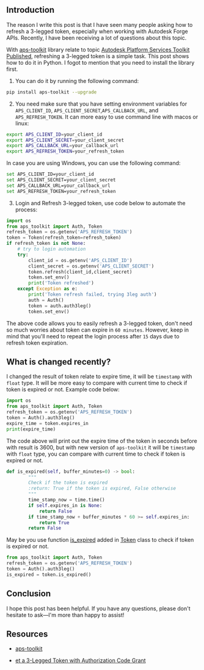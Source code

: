 
## Introduction

The reason I write this post is that I have seen many people asking how to refresh a 3-legged token, especially when working with Autodesk Forge APIs. Recently, I have been receiving a lot of questions about this topic.

With [aps-toolkit](https://github.com/chuongmep/aps-toolkit) library relate to topic [Autodesk Platform Services Toolkit Published](https://chuongmep.com/posts/2024-02-26-Autodesk-Platform-Services-Toolkit-Published.html#autodesk-platform-services-toolkit-published), refreshing a 3-legged token is a simple task. This post shows how to do it in Python. I fogot to mention that you need to install the library first. 

1. You can do it by running the following command:

```bash
pip install aps-toolkit --upgrade
```

2. You need make sure that you have setting environment variables for `APS_CLIENT_ID`, `APS_CLIENT_SECRET`,`APS_CALLBACK_URL`, and `APS_REFRESH_TOKEN`. It can more easy to use command line with macos or linux:

```bash
export APS_CLIENT_ID=your_client_id
export APS_CLIENT_SECRET=your_client_secret
export APS_CALLBACK_URL=your_callback_url
export APS_REFRESH_TOKEN=your_refresh_token
```
In case you are using Windows, you can use the following command:

```bash
set APS_CLIENT_ID=your_client_id
set APS_CLIENT_SECRET=your_client_secret
set APS_CALLBACK_URL=your_callback_url
set APS_REFRESH_TOKEN=your_refresh_token
```

3. Login and Refresh 3-legged token, use code below to automate the process:

```python
import os
from aps_toolkit import Auth, Token
refresh_token = os.getenv('APS_REFRESH_TOKEN')
token = Token(refresh_token=refresh_token)
if refresh_token is not None:
    # try to login automation 
    try:
        client_id = os.getenv('APS_CLIENT_ID')
        client_secret = os.getenv('APS_CLIENT_SECRET')
        token.refresh(client_id,client_secret)
        token.set_env()
        print('Token refreshed')        
    except Exception as e:
        print('Token refresh failed, trying 3leg auth')
        auth = Auth()
        token = auth.auth3leg()
        token.set_env()
```

The above code allows you to easily refresh a 3-legged token, don't need so much worries about token can expire in `60 minutes`. However, keep in mind that you'll need to repeat the login process after `15` days due to refresh token expiration.

## What is changed recently?

I changed the result of token relate to expire time, it will be `timestamp` with `float` type. It will be more easy to compare with current time to check if token is expired or not. Example code below:

```python
import os
from aps_toolkit import Auth, Token
refresh_token = os.getenv('APS_REFRESH_TOKEN')
token = Auth().auth3leg()
expire_time = token.expires_in
print(expire_time)
```

The code above will print out the expire time of the token in seconds before with result is 3600, but with new version of `aps-toolkit` it will be `timestamp` with `float` type, you can compare with current time to check if token is expired or not.

```python
def is_expired(self, buffer_minutes=0) -> bool:
        """
        Check if the token is expired
        :return: True if the token is expired, False otherwise
        """
        time_stamp_now = time.time()
        if self.expires_in is None:
            return False
        if time_stamp_now + buffer_minutes * 60 >= self.expires_in:
            return True
        return False
```

May be you use function [is_expired](https://github.com/chuongmep/aps-toolkit/blob/9b0e2a781f2d678147a89a3689a11fa6723f62c0/APSToolkitPython/src/aps_toolkit/Token.py#L64-L74) added in [Token](https://github.com/chuongmep/aps-toolkit/blob/dev/APSToolkitPython/src/aps_toolkit/Token.py) class to check if token is expired or not. 

```python
from aps_toolkit import Auth, Token
refresh_token = os.getenv('APS_REFRESH_TOKEN')
token = Auth().auth3leg()
is_expired = token.is_expired()
```

## Conclusion

I hope this post has been helpful. If you have any questions, please don't hesitate to ask—I'm more than happy to assist!

## Resources

- [aps-toolkit](https://github.com/chuongmep/aps-toolkit)

- [et a 3-Legged Token with Authorization Code Grant](https://aps.autodesk.com/en/docs/oauth/v2/tutorials/get-3-legged-token/)